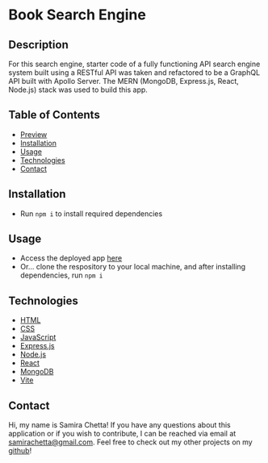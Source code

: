 # Book Search Engine

## Description
For this search engine, starter code of a fully functioning API search engine system built using a RESTful API was taken and refactored to be a GraphQL API built with Apollo Server. The MERN (MongoDB, Express.js, React, Node.js) stack was used to build this app.

## Table of Contents

* [Preview](#preview)
* [Installation](#installation)
* [Usage](#usage)
* [Technologies](#technologies)
* [Contact](#contact)

## Installation

* Run `npm i` to install required dependencies

## Usage

* Access the deployed app [here](https://book-search-engine-uigy.onrender.com/)
* Or... clone the respository to your local machine, and after installing dependencies, run `npm i`

## Technologies

* [HTML](https://developer.mozilla.org/en-US/docs/Web/HTML)
* [CSS](https://developer.mozilla.org/en-US/docs/Web/CSS)
* [JavaScript](https://developer.mozilla.org/en-US/docs/Web/JavaScript)
* [Express.js](https://expressjs.com/)
* [Node.js](https://nodejs.org/en/)
* [React](https://legacy.reactjs.org/)
* [MongoDB](https://www.mongodb.com/)
* [Vite](https://vitejs.dev/guide/)

## Contact

Hi, my name is Samira Chetta! If you have any questions about this application or if you wish to contribute, I can be reached via email at samirachetta@gmail.com. Feel free to check out my other projects on my [github](https://github.com/samirayc)!

